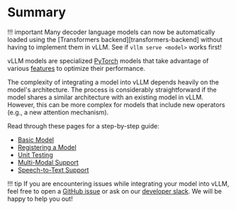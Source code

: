 # Summary

!!! important
    Many decoder language models can now be automatically loaded using the [Transformers backend][transformers-backend] without having to implement them in vLLM. See if `vllm serve <model>` works first!

vLLM models are specialized [PyTorch](https://pytorch.org/) models that take advantage of various [features](../../features/README.md#compatibility-matrix) to optimize their performance.

The complexity of integrating a model into vLLM depends heavily on the model's architecture.
The process is considerably straightforward if the model shares a similar architecture with an existing model in vLLM.
However, this can be more complex for models that include new operators (e.g., a new attention mechanism).

Read through these pages for a step-by-step guide:

- [Basic Model](basic.md)
- [Registering a Model](registration.md)
- [Unit Testing](tests.md)
- [Multi-Modal Support](multimodal.md)
- [Speech-to-Text Support](transcription.md)

!!! tip
    If you are encountering issues while integrating your model into vLLM, feel free to open a [GitHub issue](https://github.com/vllm-project/vllm/issues)
    or ask on our [developer slack](https://slack.vllm.ai).
    We will be happy to help you out!

